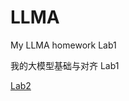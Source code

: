 # LLMA

My LLMA homework Lab1

我的大模型基础与对齐 Lab1

[Lab2](https://github.com/Fomalhaut647/align-anything/tree/mybranch)
